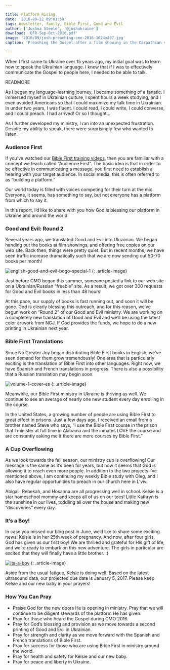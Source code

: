 ```yaml
---

title: Platform Rising
date: '2016-09-22 09:01:58'
tags: newsletter, family, Bible First, Good and Evil
author: ['Joshua Steele', '@joshukraine']
download: 'OFR-Sep-Oct-2016.pdf'
image: '2016/09/josh-preaching-cmo-2016-1024x497.jpg'
caption: 'Preaching the Gospel after a film showing in the Carpathian village of Scherbovets.'

---
```


When I first came to Ukraine over 15 years ago, my initial goal was to learn how to speak the Ukrainian language. I knew that if I was to effectively communicate the Gospel to people here, I needed to be able to talk.

READMORE

As I began my language-learning journey, I became something of a fanatic. I immersed myself in Ukrainian culture, I spent hours a week studying, and I even avoided Americans so that I could maximize my talk time in Ukrainian. In under two years, I was fluent. I could read, I could write, I could converse, and I could preach. I had arrived! Or so I thought...

As I further developed my ministry, I ran into an unexpected frustration. Despite my ability to speak, there were surprisingly few who wanted to listen.

### Audience First

If you’ve watched our <a href="http://getbiblefirst.com/training/#video-start">Bible First training videos</a>, then you are familiar with a concept we teach called “Audience First”. The basic idea is that in order to be effective in communicating a message, you first need to establish a hearing with your target audience. In social media, this is often referred to as “building a platform.”

Our world today is filled with voices competing for their turn at the mic. Everyone, it seems, has something to say, but not everyone has a platform from which to say it.

In this report, I’d like to share with you how God is blessing our platform in Ukraine and around the world.

### Good and Evil: Round 2

Several years ago, we translated Good and Evil into Ukrainian. We began handing out the books at film showings, and offering free copies on our web site. Back then, things were pretty quiet. But in recent months, we have seen traffic increase dramatically such that we are now sending out 50-70 books per month!

<img class="aligncenter size-medium wp-image-2051" src="https://s3.amazonaws.com/content.ofreport.com/2016/09/english-good-and-evil-bogo-special-1-240x450.jpg" alt="english-good-and-evil-bogo-special-1" />
{: .article-image}

Just before CMO began this summer, someone posted a link to our web site on a Ukrainian/Russian “freebie” site. As a result, we got over 300 requests for Good and Evil books in less than 48 hours!

At this pace, our supply of books is fast running out, and soon it will be gone. God is clearly blessing this outreach, and for this reason, we’ve begun work on “Round 2” of our Good and Evil ministry. We are working on a completely new translation of Good and Evil and we’ll be using the latest color artwork from NGJ. If God provides the funds, we hope to do a new printing in Ukrainian next year.

### Bible First Translations

Since No Greater Joy began distributing Bible First books in English, we’ve seen demand for them grow tremendously! One area that is particularly exciting is the translation of Bible First into other languages. Right now, we have Spanish and French translations in progress. There is also a possibility that a Russian translation may begin soon.

<img class="aligncenter size-full wp-image-2053" src="https://s3.amazonaws.com/content.ofreport.com/2016/09/Volume-1-Cover-ES.png" alt="volume-1-cover-es" />
{: .article-image}

Meanwhile, our Bible First ministry in Ukraine is thriving as well. We continue to see an average of nearly one new student every day enrolling in the course.

In the United States, a growing number of people are using Bible First to great effect in prisons. Just a few days ago, I received an email from a brother named Steve who says, “I use the Bible First course in the prison that I minister at full time in Alabama and the inmates LOVE the course and are constantly asking me if there are more courses by Bible First.”

### A Cup Overflowing

As we look towards the fall season, our ministry cup is overflowing! Our message is the same as it’s been for years, but now it seems that God is allowing it to reach even more people. In addition to the two projects I’ve mentioned above, I am continuing my weekly Bible study with Oleg, and I also have regular opportunities to preach in our church here in L’viv.

Abigail, Rebekah, and Hosanna are all progressing well in school. Kelsie is a star homeschool mommy and keeps all of us on our toes! Little Kathryn is the sunshine in our lives, toddling all over the house and making new “discoveries” every day.

### It’s a Boy!

In case you missed our blog post in June, we’d like to share some exciting news! Kelsie is in her 25th week of pregnancy. And now, after four girls, God has given us our first boy! We are thrilled and grateful for His gift of life, and we’re ready to embark on this new adventure. The girls in particular are excited that they will finally have a little brother. :)

<a href="https://s3.amazonaws.com/content.ofreport.com/2016/09/its-a-boy.jpg"><img class="aligncenter size-medium wp-image-2055" src="https://s3.amazonaws.com/content.ofreport.com/2016/09/its-a-boy-450x338.jpg" alt="its-a-boy" /></a>
{: .article-image}

Aside from the usual fatigue, Kelsie is doing well. Based on the latest ultrasound data, our projected due date is January 5, 2017. Please keep Kelsie and our new baby in your prayers!

### How You Can Pray

* Praise God for the new doors He is opening in ministry. Pray that we will continue to be diligent stewards of the platform He has given.
* Pray for those who heard the Gospel during CMO 2016.
* Pray for God’s blessing and provision as we move towards a second printing of Good and Evil in Ukrainian.
* Pray for strength and clarity as we move forward with the Spanish and French translations of Bible First.
* Pray for success for those who are using Bible First in ministry around the world.
* Pray for health and safety for Kelsie and our new baby.
* Pray for peace and liberty in Ukraine.
